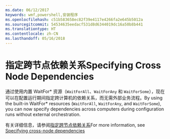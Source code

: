 ```yaml
---
ms.date: 06/12/2017
keywords: wmf,powershell,安装程序
ms.openlocfilehash: c51b583658ec82f39e4117e4266fa2e645b5012a
ms.sourcegitcommit: 54534635eedacf531d8d6344019dc16a50b8b441
ms.translationtype: HT
ms.contentlocale: zh-CN
ms.lasthandoff: 05/16/2018
---
```

# <a name="specifying-cross-node-dependencies"></a><span data-ttu-id="ff28d-102">指定跨节点依赖关系</span><span class="sxs-lookup"><span data-stu-id="ff28d-102">Specifying Cross Node Dependencies</span></span>

<span data-ttu-id="ff28d-103">通过使用内置 WaitFor\* 资源（`WaitForAll`、`WaitForAny` 和 `WaitForSome`），现在可以在配置运行期间指定跨计算机的依赖关系，而无需外部业务流程。</span><span class="sxs-lookup"><span data-stu-id="ff28d-103">By using the built-in WaitFor\* resources (`WaitForAll`, `WaitForAny`, and `WaitForSome`), you can now specify dependencies across computers during configuration runs without external orchestration.</span></span>

<span data-ttu-id="ff28d-104">有关详细信息，请参阅[指定跨节点依赖关系](https://msdn.microsoft.com/powershell/dsc/crossnodedependencies)</span><span class="sxs-lookup"><span data-stu-id="ff28d-104">For more information, see [Specifying cross-node dependencies](https://msdn.microsoft.com/powershell/dsc/crossnodedependencies)</span></span>
